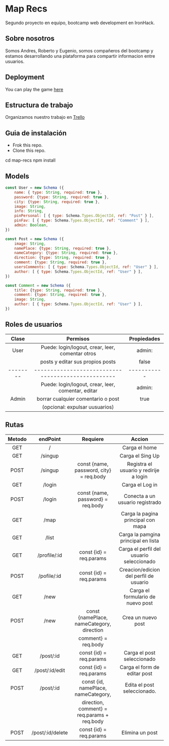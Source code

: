 # Map Recs

Segundo proyecto en equipo, bootcamp web development en IronHack.

## Sobre nosotros

Somos Andres, Roberto y Eugenio, somos compañeros del bootcamp y estamos desarrollando una plataforma para compartir informacion entre usuarios.

## Deployment

You can play the game [here](#)

## Estructura de trabajo

Organizamos nuestro trabajo en [Trello](#)

## Guia de instalación

- Frok this repo.
- Clone this repo.

cd map-recs
npm install

## Models
```js
const User = new Schema ({
    name: { type: String, required: true },
    password: {type: String, required: true },
    city: {type: String, required: true },
    image: String,
    info: String,
    pinPersonal: [ { type: Schema.Types.ObjectId, ref: "Post" } ],
    pinFav: [ { type: Schema.Types.ObjectId, ref: "Comment" } ],
    admin: Boolean,
})
```
```js
const Post = new Schema ({
    image: String,
    namePlace: {type: String, required: true },
    nameCategory: {type: String, required: true },
    direction: {type: String, required: true },
    comment: {type: String, required: true },
    usersComments: [ { type: Schema.Types.ObjectId, ref: "User" } ],
    author: [ { type: Schema.Types.ObjectId, ref: "User" } ],
})
```
```js
const Comment = new Schema ({
    title: {type: String, required: true },
    comment: {type: String, required: true },
    image: String,
    author: [ { type: Schema.Types.ObjectId, ref: "User" } ],
})
```
## Roles de usuarios

|  Clase   |                    Permisos                        | Propiedades |
|:--------:| :------------------------------------------------: | :---------: |
|   User   | Puede: login/logout, crear, leer, comentar otros   |   admin:    |
|          |  posts y editar sus propios posts                  |    false    |
| -------- | -------------------------------------------------- | ----------- |
|          | Puede: login/logout, crear, leer, comentar, editar |   admin:    |
|   Admin  | borrar cualquier comentario o post                 |    true     |
|          | (opcional: expulsar uusuarios)                     |             |


## Rutas

| Metodo |   endPoint     |     Requiere                               |       Accion                            |
| :----: | :------------: | :----------------------------------------: | :-------------------------------------: | 
|   GET  |      /         |                                            | Carga el home                           |
|   GET  |   /singup      |                                            | Carga el Sing Up                        |
|  POST  |   /singup      | const {name, password, city} = req.body    | Registra el usuario y redirije a login  |
| GET    |   /login       |                                            | Carga el Log in                         |
| POST   |   /login       | const {name, password} = req.body          | Conecta a un usuario registrado         |
| GET    |   /map         |                                            | Carga la pagina principal con mapa      |
| GET    |   /list        |                                            | Carga la pamgina principal en lista     |
|  GET   |  /profile/:id  | const {id} = req.params                    | Carga el perfil del usuario seleccionado|
|   POST |  /pofile/:id   | const {id} = req.params                    | Creacion/edicion del perfil de usuario  |
|  GET   |  /new          |                                            | Carga el formulario de nuevo post       |
|  POST  |  /new          | const {namePlace, nameCategory, direction  | Crea un nuevo post                      |
|        |                | comment} = req.body                        |                                         |
| GET    |  /post/:id     | const {id} = req.params                    | Carga el post seleccionado              |
|  GET   | /post/:id/edit | const {id} = req.params                    | Carga el form de editar post            | 
| POST   |  /post/:id     | const {id, namePlace, nameCategory,        | Edita el post seleccionado.             |
|        |                | direction, comment} = req.params + req.body|                                         |
| POST   |/post/:id/delete| const {id} = req.params                    | Elimina un post                         |

